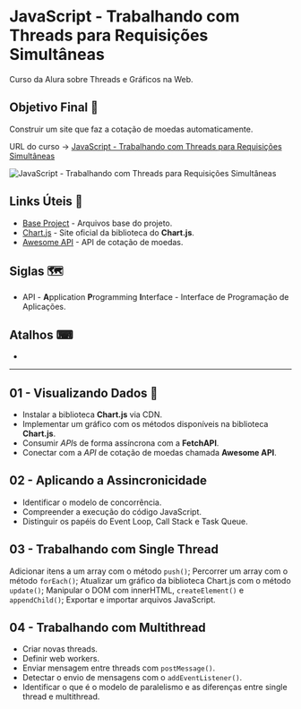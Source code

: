 # JavaScript - Trabalhando com Threads para Requisições Simultâneas

Curso da Alura sobre Threads e Gráficos na Web.

## Objetivo Final &#x1F3AF;

Construir um site que faz a cotação de moedas automaticamente.

URL do curso -> [JavaScript - Trabalhando com Threads para Requisições Simultâneas](https://cursos.alura.com.br/course/javascript-threads-requisicoes-simultaneas)

![JavaScript - Trabalhando com Threads para Requisições Simultâneas](https://www.alura.com.br/assets/api/share/curso-javascript-threads-requisicoes-simultaneas.png)

## Links Úteis &#x1F517;
* [Base Project](https://github.com/alura-cursos/bytebank-javascript/archive/refs/heads/main.zip) - Arquivos base do projeto.
* [Chart.js](https://www.chartjs.org/) - Site oficial da biblioteca do **Chart.js**.
* [Awesome API](https://docs.awesomeapi.com.br/api-de-moedas) - API de cotação de moedas.

## Siglas &#x1F5FA;
* API - **A**pplication **P**rogramming **I**nterface - Interface de Programação de Aplicações.

## Atalhos &#x2328;
*

***

## 01 - Visualizando Dados &#x1F516;
* Instalar a biblioteca **Chart.js** via CDN.
* Implementar um gráfico com os métodos disponíveis na biblioteca **Chart.js**.
* Consumir *API*s de forma assíncrona com a **FetchAPI**.
* Conectar com a *API* de cotação de moedas chamada **Awesome API**.

## 02 - Aplicando a Assincronicidade
* Identificar o modelo de concorrência.
* Compreender a execução do código JavaScript.
* Distinguir os papéis do Event Loop, Call Stack e Task Queue.

## 03 - Trabalhando com Single Thread
Adicionar itens a um array com o método `push()`;
Percorrer um array com o método `forEach()`;
Atualizar um gráfico da biblioteca Chart.js com o método `update()`;
Manipular o DOM com innerHTML, `createElement()` e `appendChild()`;
Exportar e importar arquivos JavaScript.

## 04 - Trabalhando com Multithread
* Criar novas threads.
* Definir web workers.
* Enviar mensagem entre threads com `postMessage()`.
* Detectar o envio de mensagens com o `addEventListener()`.
* Identificar o que é o modelo de paralelismo e as diferenças entre single thread e multithread.